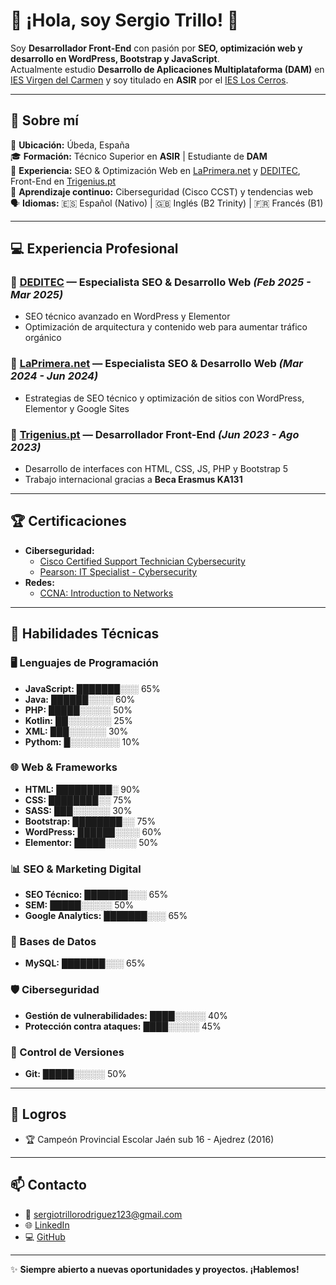 # 🚀 ¡Hola, soy Sergio Trillo! 👋

Soy **Desarrollador Front-End** con pasión por **SEO, optimización web y desarrollo en WordPress, Bootstrap y JavaScript**.  
Actualmente estudio **Desarrollo de Aplicaciones Multiplataforma (DAM)** en [IES Virgen del Carmen](https://www.iesvirgendelcarmen.com/) y soy titulado en **ASIR** por el [IES Los Cerros](https://loscerros.org/).

---

## 🎯 Sobre mí

📍 **Ubicación:** Úbeda, España  
🎓 **Formación:** Técnico Superior en **ASIR** | Estudiante de **DAM**  
💼 **Experiencia:** SEO & Optimización Web en [LaPrimera.net](https://laprimera.net/) y [DEDITEC](https://deditec.es/), Front-End en [Trigenius.pt](https://www.trigenius.pt/)  
🚀 **Aprendizaje continuo:** Ciberseguridad (Cisco CCST) y tendencias web  
🗣 **Idiomas:** 🇪🇸 Español (Nativo) | 🇬🇧 Inglés (B2 Trinity) | 🇫🇷 Francés (B1)  

---

## 💻 Experiencia Profesional

### 📌 [DEDITEC](https://deditec.es/) — Especialista SEO & Desarrollo Web *(Feb 2025 - Mar 2025)*
- SEO técnico avanzado en WordPress y Elementor  
- Optimización de arquitectura y contenido web para aumentar tráfico orgánico  

### 📌 [LaPrimera.net](https://laprimera.net/) — Especialista SEO & Desarrollo Web *(Mar 2024 - Jun 2024)*
- Estrategias de SEO técnico y optimización de sitios con WordPress, Elementor y Google Sites  

### 📌 [Trigenius.pt](https://www.trigenius.pt/) — Desarrollador Front-End *(Jun 2023 - Ago 2023)*
- Desarrollo de interfaces con HTML, CSS, JS, PHP y Bootstrap 5  
- Trabajo internacional gracias a **Beca Erasmus KA131**  

---

## 🏆 Certificaciones

- **Ciberseguridad:**  
  - [Cisco Certified Support Technician Cybersecurity](https://www.certiport.com/portal/Pages/PrintTranscriptInfo.aspx?action=Cert&id=515&cvid=G/TnimhjPJvs+KpOXscAew==)  
  - [Pearson: IT Specialist - Cybersecurity](https://www.credly.com/badges/5305dd55-9527-4832-8106-5a5a2b301bdc)  
- **Redes:**  
  - [CCNA: Introduction to Networks](https://www.credly.com/badges/effc68f1-e9f6-49b6-9509-5de2178fd580/linked_in_profile)  

---

## 🔧 Habilidades Técnicas

### 🖥 Lenguajes de Programación
- **JavaScript:** ███████░░░ 65%  
- **Java:** ██████░░░░ 60%  
- **PHP:** █████░░░░░ 50%  
- **Kotlin:** ██░░░░░░░ 25%  
- **XML:** ███░░░░░░ 30%
- **Pythom:** █░░░░░░░░ 10% 

### 🌐 Web & Frameworks
- **HTML:** █████████░ 90%  
- **CSS:** ████████░░ 75%  
- **SASS:** ███░░░░░░ 30%  
- **Bootstrap:** ████████░░ 75%  
- **WordPress:** ██████░░░░ 60%  
- **Elementor:** █████░░░░░ 50%  

### 📊 SEO & Marketing Digital
- **SEO Técnico:** ███████░░░ 65%  
- **SEM:** █████░░░░░ 50%  
- **Google Analytics:** ███████░░░ 65%  

### 💾 Bases de Datos
- **MySQL:** ███████░░░ 65%  

### 🛡 Ciberseguridad
- **Gestión de vulnerabilidades:** ████░░░░░ 40%  
- **Protección contra ataques:** ████░░░░░ 45%  

### 🧰 Control de Versiones
- **Git:** █████░░░░░ 50%  

---

## 🏅 Logros

- 🏆 Campeón Provincial Escolar Jaén sub 16 - Ajedrez (2016)  

---

## 📫 Contacto

- 📧 [sergiotrillorodriguez123@gmail.com](mailto:sergiotrillorodriguez123@gmail.com)  
- 🌐 [LinkedIn](https://www.linkedin.com/in/sergiitr11)  
- 💻 [GitHub](https://github.com/sergiitr)  

---

✨ **Siempre abierto a nuevas oportunidades y proyectos. ¡Hablemos!**
